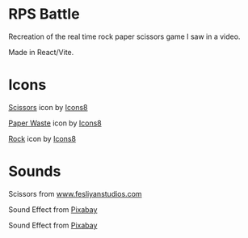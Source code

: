 # RPS Battle

Recreation of the real time rock paper scissors game I saw in a video.

Made in React/Vite.

# Icons

<a target="_blank" href="https://icons8.com/icon/A7egVNynrr0h/scissors">Scissors</a> icon by <a target="_blank" href="https://icons8.com">Icons8</a>

<a target="_blank" href="https://icons8.com/icon/PIKUClPKIVjC/paper-waste">Paper Waste</a> icon by <a target="_blank" href="https://icons8.com">Icons8</a>

<a target="_blank" href="https://icons8.com/icon/9FSQ5judlnAN/rock">Rock</a> icon by <a target="_blank" href="https://icons8.com">Icons8</a>


# Sounds

Scissors from www.fesliyanstudios.com

Sound Effect from <a href="https://pixabay.com/?utm_source=link-attribution&utm_medium=referral&utm_campaign=music&utm_content=14415">Pixabay</a>

Sound Effect from <a href="https://pixabay.com/?utm_source=link-attribution&utm_medium=referral&utm_campaign=music&utm_content=14722">Pixabay</a>


